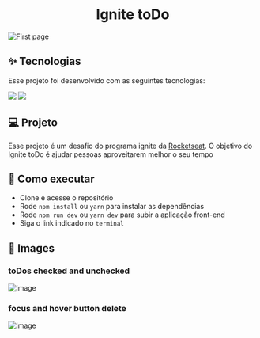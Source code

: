 <h1 align="center">Ignite toDo</h1>

 <img src="https://user-images.githubusercontent.com/86138985/192436014-b836cc44-108d-4a01-b945-25afec8fe15e.png" alt="First page" />


## ✨ Tecnologias

Esse projeto foi desenvolvido com as seguintes tecnologias:

[<img src="https://img.shields.io/badge/TypeScript-007ACC?style=for-the-badge&logo=typescript&logoColor=white">](https://www.typescriptlang.org/)
[<img src="https://img.shields.io/badge/React-20232A?style=for-the-badge&logo=react&logoColor=61DAFB">](https://pt-br.reactjs.org)



## 💻 Projeto

Esse projeto é um desafio do programa ignite da <a href="https://www.rocketseat.com.br/" target="_blank">Rocketseat</a>. O objetivo do Ignite toDo é ajudar pessoas aproveitarem melhor o seu tempo
## 🚀 Como executar

- Clone e acesse o repositório
- Rode `npm install` ou `yarn` para instalar as dependências
- Rode `npm run dev` ou `yarn dev` para subir a aplicação front-end
- Siga o link indicado no `terminal`

## 📱 Images
### toDos checked and unchecked
![image](https://user-images.githubusercontent.com/86138985/192437146-f7e62469-3331-4da2-bcd9-f206f6c93709.png)
### focus and hover button delete
![image](https://user-images.githubusercontent.com/86138985/192438605-7c67db94-a734-4c5f-907c-d2c8f5a5a857.png)

